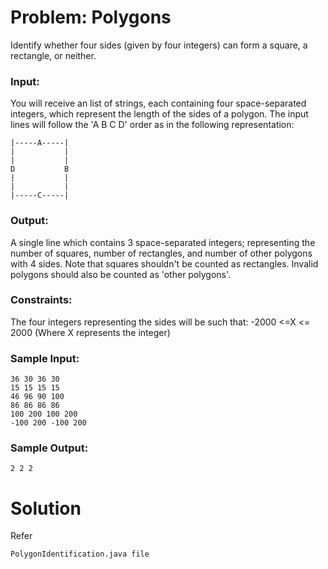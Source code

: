 # Problem: Polygons

Identify whether four sides (given by four integers) can form a square, a rectangle, or neither.

### Input: 
You will receive an list of strings, each containing four space-separated integers, which represent the length of the sides of a polygon. The input lines will follow the 'A B C D' order as in the following representation:

```
|-----A-----|
|           |
|           |
D           B
|           |
|           |
|-----C-----|
```
### Output: 
A single line which contains 3 space-separated integers; representing the number of squares, number of rectangles, and number of other polygons with 4 sides. Note that squares shouldn't be counted as rectangles. Invalid polygons should also be counted as 'other polygons'.

### Constraints: 
The four integers representing the sides will be such that: -2000 <=X <= 2000 (Where X represents the integer)

### Sample Input:
```
36 30 36 30
15 15 15 15
46 96 90 100
86 86 86 86
100 200 100 200
-100 200 -100 200
```

### Sample Output: 
```
2 2 2
```

# Solution
Refer
```
PolygonIdentification.java file
```